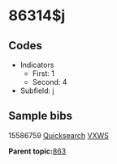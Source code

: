 # 86314$j

## Codes

-   Indicators
    -   First: 1
    -   Second: 4
-   Subfield: j

## Sample bibs

15586759 [Quicksearch](https://search.library.yale.edu/catalog/15586759) [VXWS](http://prodorbis.library.yale.edu:7014/vxws/GetHoldingsService?bibId=15586759)

**Parent topic:**[863](../../tags/863/863.md)

